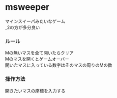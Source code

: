 # msweeper

マインスイーパみたいなゲーム<br>
\_2の方が多分良い

### ルール
Mの無いマスを全て開いたらクリア<br>
Mのマスを開くとゲームオーバー<br>
開いたマスに入っている数字はそのマスの周りのMの数

### 操作方法
開きたいマスの座標を入力する
